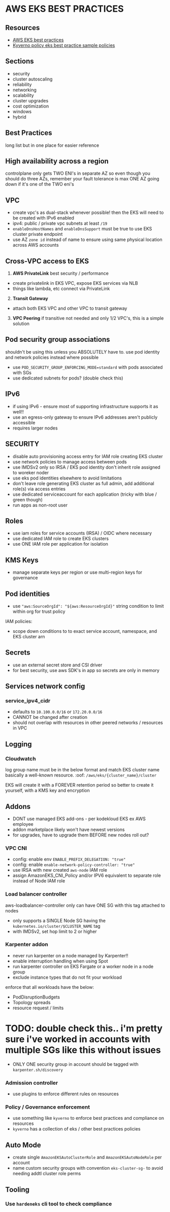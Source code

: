 # AWS EKS BEST PRACTICES

## Resources
- [AWS EKS best practices](https://docs.aws.amazon.com/eks/latest/best-practices/introduction.html)
- [Kyverno policy eks best practice sample policies](https://kyverno.io/policies/?policytypes=EKS%2520Best%2520Practices)

## Sections
- security
- cluster autoscaling
- reliability
- networking
- scalability
- cluster upgrades
- cost optimization
- windows
- hybrid

## Best Practices
long list but in one place for easier reference

## High availability across a region
controlplane only gets TWO ENI's in separate AZ
so even though you should do three AZs, remember your fault tolerance is max ONE AZ going down if it's one of the TWO eni's

## VPC
- create vpc's as dual-stack whenever possible! then the EKS will need to be created with IPv6 enabled
- ipv4: public / private vpc subnets at least `/19`
- `enableDnsHostNames` and `enableDnsSupport` must be true to use EKS cluster private endpoint
- use AZ `zone id` instead of name to ensure using same physical location across AWS accounts

## Cross-VPC access to EKS

1. **AWS PrivateLink**
best security / performance
- create privatelink in EKS VPC, expose EKS services via NLB
- things like lambda, etc connect via PrivateLink

2. **Transit Gateway**
- attach both EKS VPC and other VPC to transit gateway

3. **VPC Peering**
if transitive not needed and only 1/2 VPC's, this is a simple solution

## Pod security group associations
shouldn't be using this unless you ABSOLUTELY have to.
use pod identity and network policies instead where possible
- use `POD_SECURITY_GROUP_ENFORCING_MODE=standard` with pods associated with SGs
- use dedicated subnets for pods? (double check this)

## IPv6
- if using IPv6 - ensure most of supporting infrastructure supports it as well!!
- use an egress-only gateway to ensure IPv6 addresses aren't publicly accessible
- requires larger nodes

## SECURITY
- disable auto provisioning access entry for IAM role creating EKS cluster
- use network policies to manage access between pods
- use IMDSv2 only so IRSA / EKS pod identity don't inherit role assigned to woreker noder
- use eks pod identities elsewhere to avoid limitations
- don't leave role generating EKS cluster as full admin, add additional role(s) via access entries
- use dedicated serviceaccount for each application (tricky with blue / green though)
- run apps as non-root user

## Roles
- use iam roles for service accounts (IRSA) / OIDC where necessary
- use dedicated IAM role to create EKS clusters
- use ONE IAM role per application for isolation

## KMS Keys
- manage separate keys per region or use multi-region keys for governance

## Pod identities
- use `"aws:SourceOrgId": "${aws:ResourceOrgId}"` string condition to limit within org for trust policy

IAM policies:
- scope down conditions to to exact service account, namespace, and EKS cluster arn

## Secrets
- use an external secret store and CSI driver
- for best security, use aws SDK's in app so secrets are only in memory

## Services network config

### service_ipv4_cidr
- defaults to `10.100.0.0/16` or `172.20.0.0/16` 
- CANNOT be changed after creation
- should not overlap with resources in other peered networks / resources in VPC

## Logging

### Cloudwatch
log group name must be in the below format and match EKS cluster name
basically a well-known resource. :oof:
`/aws/eks/{cluster_name}/cluster`

EKS will create it with a FOREVER retention period
so better to create it yourself, with a KMS key and encryption

## Addons
- DONT use managed EKS add-ons - per kodekloud EKS ex AWS employee
- addon marketplace likely won't have newest versions
- for upgrades, have to upgrade them BEFORE new nodes roll out?

### VPC CNI
- config: enable env `ENABLE_PREFIX_DELEGATION: "true"`
- config: enable `enable-network-policy-controller: "true"`
- use IRSA with new created `aws-node` IAM role
- assign AmazonEKS_CNI_Policy and/or IPV6 equivalent to separate role instead of Node IAM role

### Load balancer controller
aws-loadbalancer-controller only can have ONE SG with this tag attached to nodes
- only supports a SINGLE Node SG having the `kubernetes.io/cluster/$CLUSTER_NAME` tag
- with IMDSv2, set hop limit to 2 or higher

### Karpenter addon
- never run karpenter on a node managed by Karpenter!!
- enable interruption handling when using Spot
- run karpenter controller on EKS Fargate or a worker node in a node group
- exclude instance types that do not fit your workload

enforce that all workloads have the below:
- PodDisruptionBudgets
- Topology spreads
- resource request / limits

# TODO: double check this.. i'm pretty sure i've worked in accounts with multiple SGs like this without issues
- ONLY ONE security group in account should be tagged with `karpenter.sh/discovery`

### Admission controller
- use plugins to enforce different rules on resources

### Policy / Governance enforcement
- use something like `kyverno` to enforce best practices and compliance on resources
- `kyverno` has a collection of eks / other best practices policies

## Auto Mode
- create single `AmazonEKSAutoClusterRole` and `AmazonEKSAutoNodeRole` per account
- name custom security groups with convention `eks-cluster-sg-` to avoid needing addtl cluster role perms

## Tooling

### Use `hardeneks` cli tool to check compliance